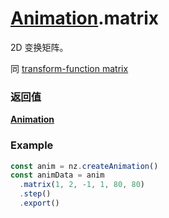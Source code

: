 # [Animation](./../Animation).matrix

2D 变换矩阵。

同 [transform-function matrix](https://developer.mozilla.org/zh-CN/docs/Web/CSS/transform-function/matrix)

### 返回值

**[Animation](./../Animation)**

### Example

```ts
const anim = nz.createAnimation()
const animData = anim
  .matrix(1, 2, -1, 1, 80, 80)
  .step()
  .export()
```
